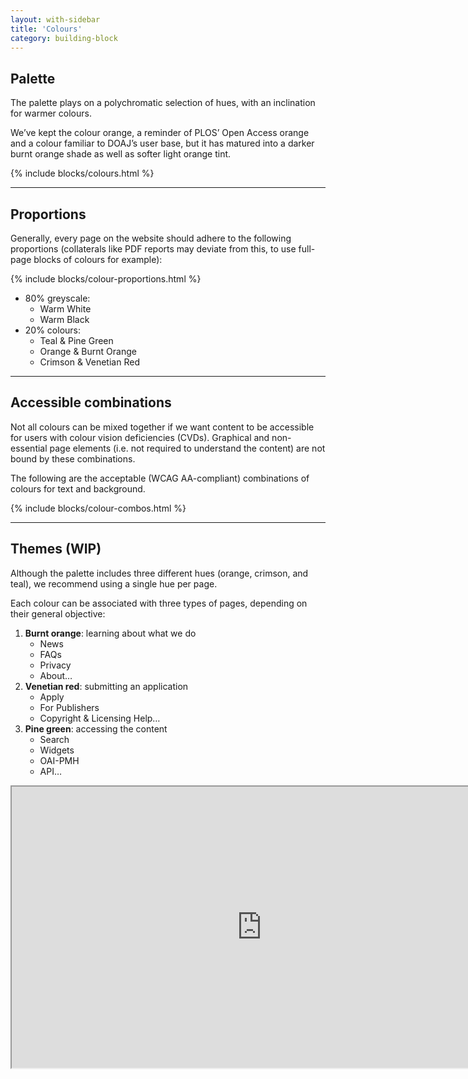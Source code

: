 ```yaml
---
layout: with-sidebar
title: 'Colours'
category: building-block
---
```


## Palette

The palette plays on a polychromatic selection of hues, with an inclination for warmer colours.

We’ve kept the colour orange, a reminder of PLOS’ Open Access orange and a colour familiar to DOAJ’s user base, but it has matured into a darker burnt orange shade as well as softer light orange tint.

{% include blocks/colours.html %}

---

## Proportions

Generally, every page on the website should adhere to the following proportions (collaterals like PDF reports may deviate from this, to use full-page blocks of colours for example):

{% include blocks/colour-proportions.html %}

- 80% greyscale:
  - Warm White
  - Warm Black
- 20% colours:
  - Teal & Pine Green
  - Orange & Burnt Orange
  - Crimson & Venetian Red

---

## Accessible combinations

Not all colours can be mixed together if we want content to be accessible for users with colour vision deficiencies (CVDs). Graphical and non-essential page elements (i.e. not required to understand the content) are not bound by these combinations.

The following are the acceptable (WCAG AA-compliant) combinations of colours for text and background.

{% include blocks/colour-combos.html %}

---

## Themes (WIP)

Although the palette includes three different hues (orange, crimson, and teal), we recommend using a single hue per page.

Each colour can be associated with three types of pages, depending on their general objective:
1. **Burnt orange**: learning about what we do
   - News
   - FAQs
   - Privacy
   - About…
2. **Venetian red**: submitting an application
   - Apply
   - For Publishers
   - Copyright & Licensing Help…
3. **Pine green**: accessing the content
   - Search
   - Widgets
   - OAI-PMH
   - API…

<iframe title="Theming by colour on Figma" width="800" height="450" src="https://www.figma.com/embed?embed_host=share&url=https%3A%2F%2Fwww.figma.com%2Ffile%2FCLkv5unlaRSU5YABUNqN1v%2FBuilding-blocks%3Fnode-id%3D502%253A2" allowfullscreen></iframe>
